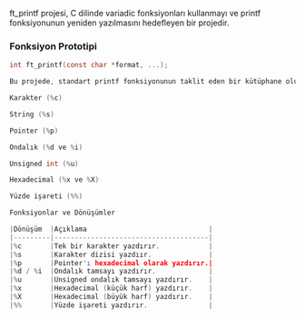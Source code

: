 ft_printf projesi, C dilinde variadic fonksiyonları kullanmayı ve printf fonksiyonunun yeniden yazılmasını hedefleyen bir projedir.

### Fonksiyon Prototipi
```c
int ft_printf(const char *format, ...);

Bu projede, standart printf fonksiyonunun taklit eden bir kütüphane oluşturulması gerekmektedir. Şu dönüşümleri desteklemelidir:

Karakter (%c)

String (%s)

Pointer (%p)

Ondalık (%d ve %i)

Unsigned int (%u)

Hexadecimal (%x ve %X)

Yüzde işareti (%%)

Fonksiyonlar ve Dönüşümler

|Dönüşüm  |Açıklama                              |
|---------|--------------------------------------|
|%c       |Tek bir karakter yazdırır.            |
|%s       |Karakter dizisi yazdıır.              |
|%p       |Pointer'ı hexadecimal olarak yazdırır.|
|%d / %i  |Ondalık tamsayı yazdırır.             |
|%u       |Unsigned ondalık tamsayı yazdırır.    |
|%x       |Hexadecimal (küçük harf) yazdırır.    |
|%X       |Hexadecimal (büyük harf) yazdırır.    |
|%%       |Yüzde işareti yazdırır.               |

